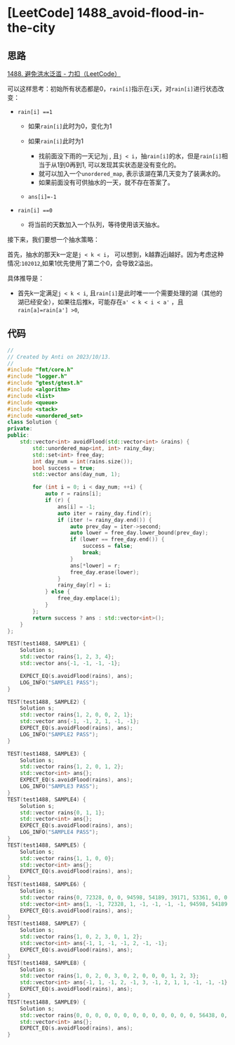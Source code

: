 # [LeetCode] 1488_avoid-flood-in-the-city

## 思路

[1488. 避免洪水泛滥 - 力扣（LeetCode）](https://leetcode.cn/problems/avoid-flood-in-the-city/description/?envType=daily-question&envId=2023-10-13)



可以这样思考：初始所有状态都是0，`rain[i]`指示在`i`天，对`rain[i]`进行状态改变：

- `rain[i] ==1`

  - 如果`rain[i]`此时为0，变化为1

  - 如果`rain[i]`此时为1
    - 找前面没下雨的一天记为j , 且`j < i`，抽`rain[i]`的水，但是`rain[i]`相当于从1到0再到1, 可以发现其实状态是没有变化的。
    - 就可以加入一个`unordered_map`, 表示该湖在第几天变为了装满水的。
    - 如果前面没有可供抽水的一天，就不存在答案了。
  - `ans[i]=-1`

- `rain[i] ==0`
  - 将当前的天数加入一个队列，等待使用该天抽水。

接下来，我们要想一个抽水策略：

首先，抽水的那天k一定是`j < k < i`， 可以想到，k越靠近j越好。因为考虑这种情况:`102012`,如果1优先使用了第二个0，会导致2溢出。

具体推导是：

- 首先k一定满足`j < k < i`, 且`rain[i]`是此时唯一一个需要处理的湖（其他的湖已经安全），如果往后推k，可能存在`a' < k < i < a'` ，且`rain[a]=rain[a'] >0`,





## 代码

```c++
//
// Created by Anti on 2023/10/13.
//
#include "fmt/core.h"
#include "logger.h"
#include "gtest/gtest.h"
#include <algorithm>
#include <list>
#include <queue>
#include <stack>
#include <unordered_set>
class Solution {
private:
public:
    std::vector<int> avoidFlood(std::vector<int> &rains) {
        std::unordered_map<int, int> rainy_day;
        std::set<int> free_day;
        int day_num = int(rains.size());
        bool success = true;
        std::vector ans(day_num, 1);

        for (int i = 0; i < day_num; ++i) {
            auto r = rains[i];
            if (r) {
                ans[i] = -1;
                auto iter = rainy_day.find(r);
                if (iter != rainy_day.end()) {
                    auto prev_day = iter->second;
                    auto lower = free_day.lower_bound(prev_day);
                    if (lower == free_day.end()) {
                        success = false;
                        break;
                    }
                    ans[*lower] = r;
                    free_day.erase(lower);
                }
                rainy_day[r] = i;
            } else {
                free_day.emplace(i);
            }
        };
        return success ? ans : std::vector<int>();
    }
};

TEST(test1488, SAMPLE1) {
    Solution s;
    std::vector rains{1, 2, 3, 4};
    std::vector ans{-1, -1, -1, -1};

    EXPECT_EQ(s.avoidFlood(rains), ans);
    LOG_INFO("SAMPLE1 PASS");
}

TEST(test1488, SAMPLE2) {
    Solution s;
    std::vector rains{1, 2, 0, 0, 2, 1};
    std::vector ans{-1, -1, 2, 1, -1, -1};
    EXPECT_EQ(s.avoidFlood(rains), ans);
    LOG_INFO("SAMPLE2 PASS");
}

TEST(test1488, SAMPLE3) {
    Solution s;
    std::vector rains{1, 2, 0, 1, 2};
    std::vector<int> ans{};
    EXPECT_EQ(s.avoidFlood(rains), ans);
    LOG_INFO("SAMPLE3 PASS");
}
TEST(test1488, SAMPLE4) {
    Solution s;
    std::vector rains{0, 1, 1};
    std::vector<int> ans{};
    EXPECT_EQ(s.avoidFlood(rains), ans);
    LOG_INFO("SAMPLE4 PASS");
}
TEST(test1488, SAMPLE5) {
    Solution s;
    std::vector rains{1, 1, 0, 0};
    std::vector<int> ans{};
    EXPECT_EQ(s.avoidFlood(rains), ans);
}
TEST(test1488, SAMPLE6) {
    Solution s;
    std::vector rains{0, 72328, 0, 0, 94598, 54189, 39171, 53361, 0, 0, 0, 72742, 0, 98613, 16696, 0, 32756, 23537, 0, 94598, 0, 0, 0, 11594, 27703, 0, 0, 0, 20081, 0, 24645, 0, 0, 0, 0, 0, 0, 0, 2711, 98613, 0, 0, 0, 0, 0, 91987, 0, 0, 0, 22762, 23537, 0, 0, 0, 0, 54189, 0, 0, 87770, 0, 0, 0, 0, 27703, 0, 0, 0, 0, 20081, 16696, 0, 0, 0, 0, 0, 0, 0, 35903, 0, 72742, 0, 0, 0, 35903, 0, 0, 91987, 76728, 0, 0, 0, 0, 2711, 0, 0, 11594, 0, 0, 22762, 24645, 0, 0, 0, 0, 0, 53361, 0, 87770, 0, 0, 39171, 0, 24577, 0, 0, 0, 24577, 0, 0, 72328, 0, 0, 32756, 0, 0, 76728};
    std::vector<int> ans{1, -1, 72328, 1, -1, -1, -1, -1, 94598, 54189, 53361, -1, 72742, -1, -1, 98613, -1, -1, 23537, -1, 16696, 39171, 32756, -1, -1, 27703, 11594, 1, -1, 20081, -1, 24645, 1, 1, 1, 1, 1, 1, -1, -1, 2711, 1, 1, 1, 1, -1, 91987, 1, 1, -1, -1, 22762, 1, 1, 1, -1, 1, 1, -1, 87770, 1, 1, 1, -1, 1, 1, 1, 1, -1, -1, 1, 1, 1, 1, 1, 1, 1, -1, 35903, -1, 1, 1, 1, -1, 1, 1, -1, -1, 76728, 1, 1, 1, -1, 1, 1, -1, 1, 1, -1, -1, 1, 1, 1, 1, 1, -1, 1, -1, 1, 1, -1, 1, -1, 24577, 1, 1, -1, 1, 1, -1, 1, 1, -1, 1, 1, -1};
    EXPECT_EQ(s.avoidFlood(rains), ans);
}
TEST(test1488, SAMPLE7) {
    Solution s;
    std::vector rains{1, 0, 2, 3, 0, 1, 2};
    std::vector<int> ans{-1, 1, -1, -1, 2, -1, -1};
    EXPECT_EQ(s.avoidFlood(rains), ans);
}
TEST(test1488, SAMPLE8) {
    Solution s;
    std::vector rains{1, 0, 2, 0, 3, 0, 2, 0, 0, 0, 1, 2, 3};
    std::vector<int> ans{-1, 1, -1, 2, -1, 3, -1, 2, 1, 1, -1, -1, -1};
    EXPECT_EQ(s.avoidFlood(rains), ans);
}
TEST(test1488, SAMPLE9) {
    Solution s;
    std::vector rains{0, 0, 0, 0, 0, 0, 0, 0, 0, 0, 0, 0, 0, 56438, 0, 0, 76913, 0, 0, 53492, 0, 50824, 0, 0, 0, 0, 0, 0, 0, 0, 79212, 0, 0, 0, 0, 0, 0, 36713, 62045, 79212, 36713, 56438, 0, 0, 0, 62045, 0, 76913, 50824, 0, 0, 0, 0, 0, 53492, 0};
    std::vector<int> ans{};
    EXPECT_EQ(s.avoidFlood(rains), ans);
}
```



